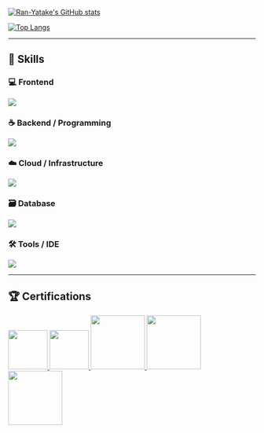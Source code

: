 [![Ran-Yatake's GitHub stats](https://githubreadmestats-rouge.vercel.app/api?username=Ran-Yatake&theme=vue-dark&show_icons=true)](https://github.com/Ran-Yatake/github-readme-stats)

[![Top Langs](https://githubreadmestats-rouge.vercel.app/api/top-langs/?username=Ran-Yatake&theme=vue-dark&show_icons=true&layout=compact)](https://github.com/Ran-Yatake/github-readme-stats)

---

## 🧩 Skills

### 💻 Frontend
![](https://skillicons.dev/icons?i=html,css,js,typescript,react,nuxt)

### ☕ Backend / Programming
![](https://skillicons.dev/icons?i=python,java)

### ☁️ Cloud / Infrastructure
![](https://skillicons.dev/icons?i=aws,linux,docker)

### 🗃️ Database
![](https://skillicons.dev/icons?i=mysql)

### 🛠️ Tools / IDE
![](https://skillicons.dev/icons?i=vscode,eclipse)

---

## 🏆 Certifications
<a href="https://catalog-education.oracle.com/ords/certview/sharebadge?id=D2EC3209D58EFEC063D965D3B98FC5D09275500D8FA95FC5DC7E0C3895197FEF">
  <img src="https://images.credly.com/size/160x160/images/488a5d49-45d6-48f2-a47a-676f67bbd2e4/SILVSE11JPN_cached_image_20251014-32-okdqz8.png" width="80">
</a>
<a href="https://catalog-education.oracle.com/pls/certview/sharebadge?id=7161BB679B35DA3AFB02E6D83B4A82838743DAF9EB77AAD53CA48E4136CF837A">
  <img src="https://images.credly.com/size/160x160/images/e2dc919a-d121-47da-8d7c-0778786529c0/GLDSE11JPN_cached_image_20251028-32-co517t.png" width="80">
</a>
<a href="https://www.credly.com/badges/975c8f9b-5610-4bbe-85fe-6980c821498a/public_url">
  <img src="https://images.credly.com/size/220x220/images/82e8df94-e88e-4f3b-b247-8ca5f8a5b6d4/blob" width="110">
</a>
<a href="https://www.credly.com/badges/062d378c-74c2-4d40-9ebc-af005b363f71/public_url">
  <img src="https://images.credly.com/size/220x220/images/683783d8-eaac-4c37-a14d-11bd8a36321d/ccna_600.png" width="110">
</a>
<a href="https://www.credly.com/badges/308aa0c6-378b-404f-818a-aef677a09743/public_url">
  <img src="https://images.credly.com/size/220x220/images/0e284c3f-5164-4b21-8660-0d84737941bc/image.png" width="110">
</a>


